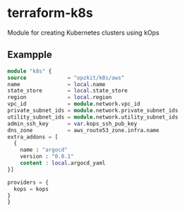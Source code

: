 # terraform-k8s
Module for creating Kubernetes clusters using kOps

## Exampple

  ````terraform
module "k8s" {
  source             = "opzkit/k8s/aws"
  name               = local.name
  state_store        = local.state_store
  region             = local.region
  vpc_id             = module.network.vpc_id
  private_subnet_ids = module.network.private_subnet_ids
  utility_subnet_ids = module.network.utility_subnet_ids
  admin_ssh_key      = var.kops_ssh_pub_key
  dns_zone           = aws_route53_zone.infra.name
  extra_addons = [
    {
      name : "argocd"
      version : "0.0.1"
      content : local.argocd_yaml
  }]

  providers = {
    kops = kops
  }
}

````
